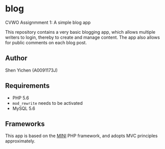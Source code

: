 # blog

CVWO Assignmment 1: A simple blog app

This repository contains a very basic blogging app, which allows multiple writers to login, thereby to create and manage content. The app also allows for public comments on each blog post.	

## Author

Shen Yichen (A0091173J)

## Requirements
 - PHP 5.6
  - `mod_rewrite` needs to be activated
 - MySQL 5.6

## Frameworks

This app is based on the [MINI](https://github.com/panique/mini) PHP framework, and adopts MVC principles approximately.
